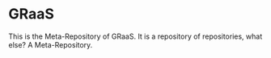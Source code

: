 # GRaaS

This is the Meta-Repository of GRaaS. It is a repository of repositories, what else? A Meta-Repository.
